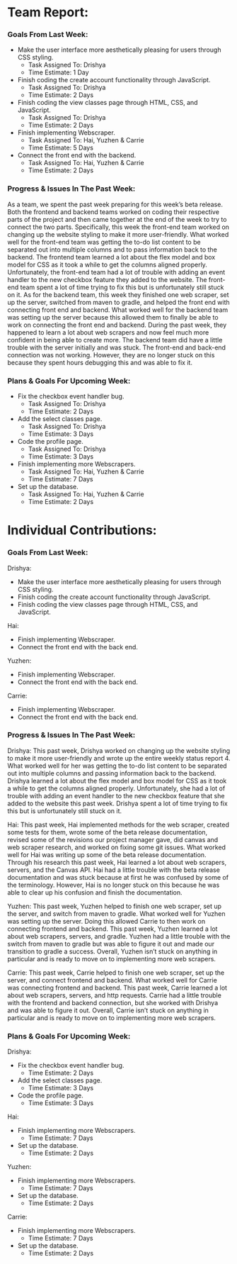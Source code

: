 # Team Report:

### Goals From Last Week:

* Make the user interface more aesthetically pleasing for users through CSS styling.
    * Task Assigned To: Drishya
    * Time Estimate: 1 Day
* Finish coding the create account functionality through JavaScript.
    * Task Assigned To: Drishya
    * Time Estimate: 2 Days
* Finish coding the view classes page through HTML, CSS, and JavaScript.
    * Task Assigned To: Drishya
    * Time Estimate: 2 Days
* Finish implementing Webscraper.
    * Task Assigned To: Hai, Yuzhen & Carrie
    * Time Estimate: 5 Days
* Connect the front end with the backend.
    * Task Assigned To: Hai, Yuzhen & Carrie
    * Time Estimate: 2 Days


### Progress & Issues In The Past Week:

As a team, we spent the past week preparing for this week’s beta release. Both the frontend and backend teams worked on coding their respective parts of the project and then came together at the end of the week to try to connect the two parts. Specifically, this week the front-end team worked on changing up the website styling to make it more user-friendly. What worked well for the front-end team was getting the to-do list content to be separated out into multiple columns and to pass information back to the backend. The frontend team learned a lot about the flex model and box model for CSS as it took a while to get the columns aligned properly. Unfortunately, the front-end team had a lot of trouble with adding an event handler to the new checkbox feature they added to the website. The front-end team spent a lot of time trying to fix this but is unfortunately still stuck on it. As for the backend team, this week they finished one web scraper, set up the server, switched from maven to gradle, and helped the front end with connecting front end and backend. What worked well for the backend team was setting up the server because this allowed them to finally be able to work on connecting the front end and backend. During the past week, they happened to learn a lot about web scrapers and now feel much more confident in being able to create more. The backend team did have a little trouble with the server initially and was stuck. The front-end and back-end connection was not working. However, they are no longer stuck on this because they spent hours debugging this and was able to fix it.

### Plans & Goals For Upcoming Week:

* Fix the checkbox event handler bug.
    * Task Assigned To: Drishya
    * Time Estimate: 2 Days
* Add the select classes page.
    * Task Assigned To: Drishya
    * Time Estimate: 3 Days
* Code the profile page.
    * Task Assigned To: Drishya
    * Time Estimate: 3 Days
* Finish implementing more Webscrapers.
    * Task Assigned To: Hai, Yuzhen & Carrie
    * Time Estimate: 7 Days
* Set up the database.
    * Task Assigned To: Hai, Yuzhen & Carrie
    * Time Estimate: 2 Days

# Individual Contributions:

### Goals From Last Week:

Drishya: 

* Make the user interface more aesthetically pleasing for users through CSS styling.
* Finish coding the create account functionality through JavaScript.
* Finish coding the view classes page through HTML, CSS, and JavaScript.

Hai: 

* Finish implementing Webscraper.
* Connect the front end with the back end.

Yuzhen:

* Finish implementing Webscraper.
* Connect the front end with the back end.

Carrie:

* Finish implementing Webscraper.
* Connect the front end with the back end.

### Progress & Issues In The Past Week:

Drishya: This past week, Drishya worked on changing up the website styling to make it more user-friendly and wrote up the entire weekly status report 4. What worked well for her was getting the to-do list content to be separated out into multiple columns and passing information back to the backend. Drishya learned a lot about the flex model and box model for CSS as it took a while to get the columns aligned properly. Unfortunately, she had a lot of trouble with adding an event handler to the new checkbox feature that she added to the website this past week. Drishya spent a lot of time trying to fix this but is unfortunately still stuck on it. 

Hai: This past week, Hai implemented methods for the web scraper, created some tests for them, wrote some of the beta release documentation, revised some of the revisions our project manager gave, did canvas and web scraper research, and worked on fixing some git issues. What worked well for Hai was writing up some of the beta release documentation. Through his research this past week, Hai learned a lot about web scrapers, servers, and the Canvas API. Hai had a little trouble with the beta release documentation and was stuck because at first he was confused by some of the terminology. However, Hai is no longer stuck on this because he was able to clear up his confusion and finish the documentation.

Yuzhen: This past week, Yuzhen helped to finish one web scraper, set up the server, and switch from maven to gradle. What worked well for Yuzhen was setting up the server. Doing this allowed Carrie to then work on connecting frontend and backend. This past week, Yuzhen learned a lot about web scrapers, servers, and gradle. Yuzhen had a little trouble with the switch from maven to gradle but was able to figure it out and made our transition to gradle a success. Overall, Yuzhen isn’t stuck on anything in particular and is ready to move on to implementing more web scrapers.

Carrie: This past week, Carrie helped to finish one web scraper, set up the server, and connect frontend and backend. What worked well for Carrie was connecting frontend and backend. This past week, Carrie learned a lot about web scrapers, servers, and http requests. Carrie had a little trouble with the frontend and backend connection, but she worked with Drishya and was able to figure it out. Overall, Carrie isn’t stuck on anything in particular and is ready to move on to implementing more web scrapers.


### Plans & Goals For Upcoming Week:

Drishya:
* Fix the checkbox event handler bug.
    * Time Estimate: 2 Days
* Add the select classes page.
    * Time Estimate: 3 Days
* Code the profile page.
    * Time Estimate: 3 Days

Hai:
* Finish implementing more Webscrapers.
    * Time Estimate: 7 Days
* Set up the database.
    * Time Estimate: 2 Days

Yuzhen:
* Finish implementing more Webscrapers.
    * Time Estimate: 7 Days
* Set up the database.
    * Time Estimate: 2 Days

Carrie:
* Finish implementing more Webscrapers.
    * Time Estimate: 7 Days
* Set up the database.
    * Time Estimate: 2 Days
